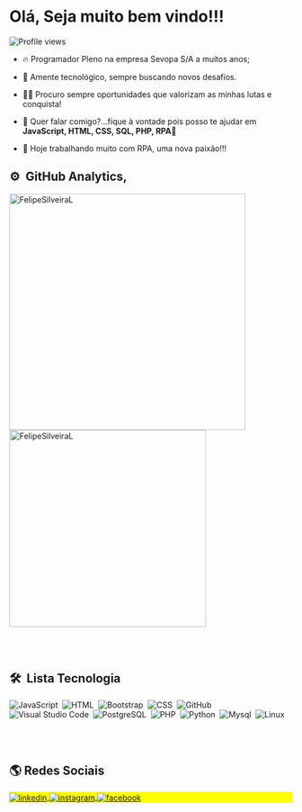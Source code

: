 <h1 align="left">Olá, Seja muito bem vindo!!!</h1>
<p align="left"><img src="https://komarev.com/ghpvc/?username=FelipeSilveiraL&color=yellow" alt="Profile views" /> </p>

- 🔥 Programador Pleno na empresa Sevopa S/A a muitos anos;

- :open_book: Amente tecnológico, sempre buscando novos desafios.

- 👨‍💻 Procuro sempre oportunidades que valorizam as minhas lutas e conquista!

- 💬 Quer falar comigo?...fique à vontade pois posso te ajudar em **JavaScript, HTML, CSS, SQL, PHP, RPA**:full_moon_with_face:

- :robot: Hoje trabalhando muito com RPA, uma nova paixão!!!

## ⚙️ &nbsp;GitHub Analytics,

<p align="left">
<img width="420em" src="https://github-readme-stats.vercel.app/api?username=FelipeSilveiraL&show_icons=true&theme=highcontrast" alt="FelipeSilveiraL"/>
<img width="350em" src="https://github-readme-stats.vercel.app/api/top-langs/?username=FelipeSilveiraL&layout=compact&theme=vision-friendly-dark" alt="FelipeSilveiraL"/>
</p>

<br><br>
## 🛠 &nbsp;Lista Tecnologia

![JavaScript](https://img.shields.io/badge/-JavaScript-05122A?style=flat&logo=javascript)&nbsp;
![HTML](https://img.shields.io/badge/-HTML-05122A?style=flat&logo=HTML5)&nbsp;
![Bootstrap](https://img.shields.io/badge/-Bootstrap-05122A?style=flat&logo=Bootstrap)&nbsp;
![CSS](https://img.shields.io/badge/-CSS-05122A?style=flat&logo=CSS3&logoColor=1572B6)&nbsp;
![GitHub](https://img.shields.io/badge/-GitHub-05122A?style=flat&logo=github)&nbsp;
![Visual Studio Code](https://img.shields.io/badge/-Visual%20Studio%20Code-05122A?style=flat&logo=visual-studio-code&logoColor=007ACC)&nbsp;
![PostgreSQL](https://img.shields.io/badge/-PostgreSQL-05122A?style=flat&logo=postgresql)&nbsp;
![PHP](https://img.shields.io/badge/-PHP-05122A?style=flat&logo=Php)&nbsp;
![Python](https://img.shields.io/badge/-Python-05122A?style=flat&logo=Python)&nbsp;
![Mysql](https://img.shields.io/badge/-mysql-05122A?style=flat&logo=mysql)&nbsp;
![Linux](https://img.shields.io/badge/-Linux-05122A?style=flat&logo=Linux)&nbsp;

<br><br>
## :earth_americas: Redes Sociais

<p align="left" style="background:yellow">
<a href="https://www.linkedin.com/in/felipe-silveira-lara-85706110b/" target="_blank">
  <img align="center" src="https://img.shields.io/badge/-FelipeSilveiraL-05122A?style=flat&logo=linkedin" alt="linkedin"/>
</a>
<a href="https://www.instagram.com/felipesilveiralara/" target="_blank">
 <img align="center" src="https://img.shields.io/badge/-FelipeSilveiraL-05122A?style=flat&logo=instagram" alt="instagram"/>
</a>
<a href="https://www.facebook.com/felipe.silveira.967" target="_blank">
  <img align="center" src="https://img.shields.io/badge/-FelipeSilveiraL-05122A?style=flat&logo=facebook" alt="facebook"/>
</a>
</p>

<!--
**FelipeSilveiraL/FelipeSilveiraL** is a ✨ _special_ ✨ repository because its `README.md` (this file) appears on your GitHub profile.

Here are some ideas to get you started:

- 🔭 I’m currently working on ...
- 🌱 I’m currently learning ...
- 👯 I’m looking to collaborate on ...
- 🤔 I’m looking for help with ...
- 💬 Ask me about ...
- 📫 How to reach me: ...
- 😄 Pronouns: ...
- ⚡ Fun fact: ...
-->
